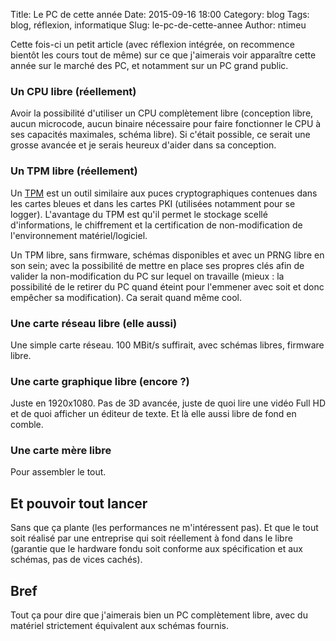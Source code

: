 Title: Le PC de cette année
Date: 2015-09-16 18:00
Category: blog
Tags: blog, réflexion, informatique
Slug: le-pc-de-cette-annee
Author: ntimeu

Cette fois-ci un petit article (avec réflexion intégrée, on recommence bientôt
les cours tout de même) sur ce que j'aimerais voir apparaître cette année sur
le marché des PC, et notamment sur un PC grand public.

### Un CPU libre (réellement)

Avoir la possibilité d'utiliser un CPU complètement libre (conception libre,
aucun microcode, aucun binaire nécessaire pour faire fonctionner le CPU à ses
capacités maximales, schéma libre).
Si c'était possible, ce serait une grosse avancée et je serais heureux d'aider
dans sa conception.


### Un TPM libre (réellement)

Un [TPM](https://en.wikipedia.org/wiki/Trusted_Platform_Module) est un outil
similaire aux puces cryptographiques contenues dans les cartes bleues et dans
les cartes PKI (utilisées notamment pour se logger). L'avantage du TPM est
qu'il permet le stockage scellé d'informations, le chiffrement et la
certification de non-modification de l'environnement matériel/logiciel.

Un TPM libre, sans firmware, schémas disponibles et avec un PRNG libre en son
sein; avec la possibilité de mettre en place ses propres clés afin de valider
la non-modification du PC sur lequel on travaille (mieux : la possibilité de le
retirer du PC quand éteint pour l'emmener avec soit et donc empêcher sa
modification). Ca serait quand même cool.


### Une carte réseau libre (elle aussi)

Une simple carte réseau. 100 MBit/s suffirait, avec schémas libres, firmware
libre.


### Une carte graphique libre (encore ?)

Juste en 1920x1080. Pas de 3D avancée, juste de quoi lire une vidéo Full HD et
de quoi afficher un éditeur de texte. Et là elle aussi libre de fond en comble.


### Une carte mère libre

Pour assembler le tout.


## Et pouvoir tout lancer

Sans que ça plante (les performances ne m'intéressent pas). Et que le tout soit
réalisé par une entreprise qui soit réellement à fond dans le libre (garantie
que le hardware fondu soit conforme aux spécification et aux schémas, pas de
vices cachés).


## Bref

Tout ça pour dire que j'aimerais bien un PC complètement libre, avec du
matériel strictement équivalent aux schémas fournis.
